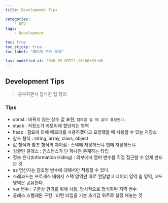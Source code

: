 ```yaml
---
title: Development Tips

categories:
    - DEV
tags:
    - Development

toc: true
toc_sticky: true
toc_label: "페이지 주요 목차"

last_modified_at: 2020-05-09T21:10:00+09:00
---
```


## Development Tips ##

> 공부하면서 잡다한 팁 정리

### Tips ####

* const : 바뀌지 않는 상수 값 표현, `컴파일 할 때 값이 결정된다.`
* stack : 저장소가 메모리에 할당되는 영역
* heap : 필요에 의해 메모리를 사용하겠다고 요청했을 때 사용할 수 있는 저장소
* 참조 형식 : string, array, class, object
* 값 형식과 참조 형식의 차이점 : 스택에 저장하느냐 힙에 저장하느냐
* 싱글턴 클래스 : 인스턴스가 단 하나만 존재하는 타입
* 정보 은닉(Information Hiding) : 외부에서 멤버 변수를 직접 접근할 수 없게 만드는 것
* as 연산자는 참조형 변수에 대해서만 적용할 수 있다.
* 스레과드는 프로세스 내에서 스택 영역만 따로 할당받고 데이터 영역 힙 영역, 코드 영역은 공유한다.
* var 변수 : 구문상 편의를 위해 사용, 암시적으로 형식화된 지역 변수
* 클래스 스켈레톤 구현 : 리턴 타입을 기본 초기값 위주로 설정 해놓는 것

